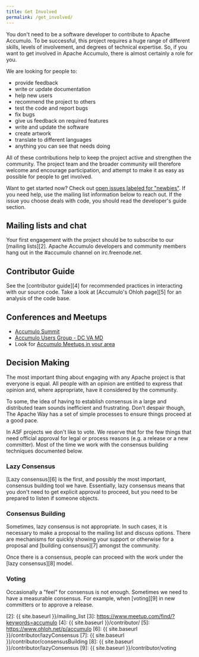 ```yaml
---
title: Get Involved
permalink: /get_involved/
---
```


You don't need to be a software developer to contribute to 
Apache Accumulo. To be successful, this project 
requires a huge range of different skills, levels of involvement, and degrees of 
technical expertise. So, if you want to get involved in Apache Accumulo, there 
is almost certainly a role for you. 

We are looking for people to:

  - provide feedback
  - write or update documentation
  - help new users
  - recommend the project to others
  - test the code and report bugs
  - fix bugs
  - give us feedback on required features
  - write and update the software
  - create artwork
  - translate to different languages
  - anything you can see that needs doing

All of these contributions help to keep the project active and strengthen 
the community. The project team and the broader community will 
therefore welcome and encourage participation, and attempt to make it 
as easy as possible for people to get involved.

Want to get started now? Check out [open issues labeled for "newbies"][1]. If you need help, use the mailing list information below to reach out. If the issue you choose deals with code, you should read the developer's guide section.

## Mailing lists and chat

Your first engagement with the project should be to subscribe to our
[mailing lists][2].  Apache Accumulo developers and community members
hang out in the #accumulo channel on irc.freenode.net.

## Contributor Guide

See the [contributor guide][4] for recommended practices in interacting with our source code.
Take a look at [Accumulo's Ohloh page][5] for an analysis of the code base.

## Conferences and Meetups

* [Accumulo Summit](http://accumulosummit.com)
* [Accumulo Users Group - DC VA MD](https://www.meetup.com/Accumulo-Users-DC/)
* Look for [Accumulo Meetups in your area](https://www.meetup.com/find/?keywords=accumulo)

## Decision Making

The most important thing about engaging with any Apache project is that everyone
is equal. All people with an opinion are entitled to express that opinion and, where 
appropriate, have it considered by the community.

To some, the idea of having to establish consensus in a large and distributed team 
sounds inefficient and frustrating. Don't despair though, The Apache Way has a
set of simple processes to ensure things proceed at a good pace.

In ASF projects we don't like to vote. We reserve that for the few things that need 
official approval for legal or process reasons (e.g. a release or a new committer). 
Most of the time we work with the consensus building techniques documented below.

### Lazy Consensus

[Lazy consensus][6] is the first, and possibly the most important, consensus building 
tool we have. Essentially, lazy consensus means that you don't need to get explicit
approval to proceed, but you need to be prepared to listen if someone objects.

### Consensus Building

Sometimes, lazy consensus is not appropriate. In such cases, it is necessary to
make a proposal to the mailing list and discuss options. There are mechanisms
for quickly showing your support or otherwise for a proposal and 
[building consensus][7] amongst the community.

Once there is a consensus, people can proceed with the work under the [lazy 
consensus][8] model.

### Voting

Occasionally a "feel" for consensus is not enough. Sometimes we need to 
have a measurable consensus. For example, when [voting][9] in new committers or 
to approve a release. 

[1]: https://s.apache.org/newbie_accumulo_tickets
[2]: {{ site.baseurl }}/mailing_list
[3]: https://www.meetup.com/find/?keywords=accumulo
[4]: {{ site.baseurl }}/contributor/
[5]: https://www.ohloh.net/p/accumulo
[6]: {{ site.baseurl }}/contributor/lazyConsensus
[7]: {{ site.baseurl }}/contributor/consensusBuilding
[8]: {{ site.baseurl }}/contributor/lazyConsensus
[9]: {{ site.baseurl }}/contributor/voting
